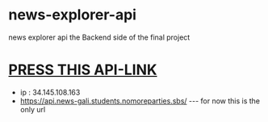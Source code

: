 # news-explorer-api
news explorer api the Backend side of the final project


# [PRESS THIS API-LINK](https://api.news-gali.students.nomoreparties.sbs/users) 



* ip : 34.145.108.163
* https://api.news-gali.students.nomoreparties.sbs/ --- for now this is the only url 






